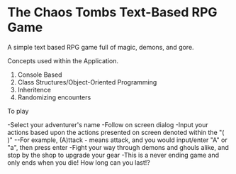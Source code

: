 # The Chaos Tombs Text-Based RPG Game

A simple text based RPG game full of magic, demons, and gore.

Concepts used within the Application.

1. Console Based
2. Class Structures/Object-Oriented Programming
3. Inheritence 
4. Randomizing encounters

To play 

-Select your adventurer's name
-Follow on screen dialog
-Input your actions based upon the actions presented on screen denoted within the "( )"
    --For example, (A)ttack - means attack, and you would input/enter "A" or "a", then press enter
-Fight your way through demons and ghouls alike, and stop by the shop to upgrade your gear
-This is a never ending game and only ends when you die! How long can you last!?
